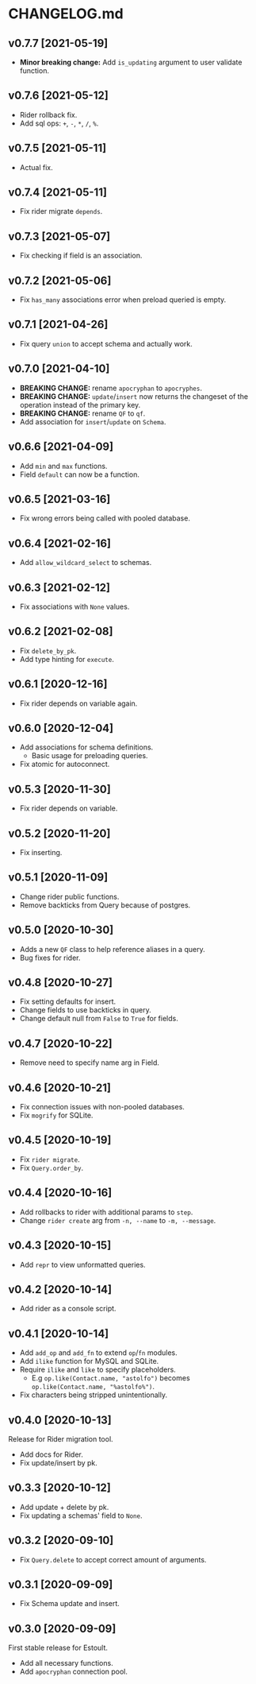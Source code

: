 # CHANGELOG.md

## v0.7.7 [2021-05-19]

- **Minor breaking change:** Add `is_updating` argument to user validate function.

## v0.7.6 [2021-05-12]

- Rider rollback fix.
- Add sql ops: `+`, `-`, `*`, `/`, `%`.

## v0.7.5 [2021-05-11]

- Actual fix.

## v0.7.4 [2021-05-11]

- Fix rider migrate `depends`.

## v0.7.3 [2021-05-07]

- Fix checking if field is an association.

## v0.7.2 [2021-05-06]

- Fix `has_many` associations error when preload queried is empty.

## v0.7.1 [2021-04-26]

- Fix query `union` to accept schema and actually work.

## v0.7.0 [2021-04-10]

- **BREAKING CHANGE:** rename `apocryphan` to `apocryphes`.
- **BREAKING CHANGE:** `update`/`insert` now returns the changeset of the operation instead of the primary key.
- **BREAKING CHANGE:** rename `QF` to `qf`.
- Add association for `insert`/`update` on `Schema`.

## v0.6.6 [2021-04-09]

- Add `min` and `max` functions.
- Field `default` can now be a function.

## v0.6.5 [2021-03-16]

- Fix wrong errors being called with pooled database.

## v0.6.4 [2021-02-16]

- Add `allow_wildcard_select` to schemas.

## v0.6.3 [2021-02-12]

- Fix associations with `None` values.

## v0.6.2 [2021-02-08]

- Fix `delete_by_pk`.
- Add type hinting for `execute`.

## v0.6.1 [2020-12-16]

- Fix rider depends on variable again.

## v0.6.0 [2020-12-04]

- Add associations for schema definitions.
  - Basic usage for preloading queries.
- Fix atomic for autoconnect.

## v0.5.3 [2020-11-30]

- Fix rider depends on variable.

## v0.5.2 [2020-11-20]

- Fix inserting.

## v0.5.1 [2020-11-09]

- Change rider public functions.
- Remove backticks from Query because of postgres.

## v0.5.0 [2020-10-30]

- Adds a new `QF` class to help reference aliases in a query.
- Bug fixes for rider.

## v0.4.8 [2020-10-27]

- Fix setting defaults for insert.
- Change fields to use backticks in query.
- Change default null from `False` to `True` for fields.

## v0.4.7 [2020-10-22]

- Remove need to specify name arg in Field.

## v0.4.6 [2020-10-21]

- Fix connection issues with non-pooled databases.
- Fix `mogrify` for SQLite.

## v0.4.5 [2020-10-19]

- Fix `rider migrate`.
- Fix `Query.order_by`.

## v0.4.4 [2020-10-16]

- Add rollbacks to rider with additional params to `step`.
- Change `rider create` arg from `-n, --name` to `-m, --message`.

## v0.4.3 [2020-10-15]

- Add `repr` to view unformatted queries.

## v0.4.2 [2020-10-14]

- Add rider as a console script.

## v0.4.1 [2020-10-14]

- Add `add_op` and `add_fn` to extend `op`/`fn` modules.
- Add `ilike` function for MySQL and SQLite.
- Require `ilike` and `like` to specify placeholders.
  - E.g `op.like(Contact.name, "astolfo")` becomes `op.like(Contact.name, "%astolfo%")`.
- Fix characters being stripped unintentionally.

## v0.4.0 [2020-10-13]

Release for Rider migration tool.

- Add docs for Rider.
- Fix update/insert by pk.

## v0.3.3 [2020-10-12]

- Add update + delete by pk.
- Fix updating a schemas' field to `None`.

## v0.3.2 [2020-09-10]

- Fix `Query.delete` to accept correct amount of arguments.

## v0.3.1 [2020-09-09]

- Fix Schema update and insert.

## v0.3.0 [2020-09-09]

First stable release for Estoult.

- Add all necessary functions.
- Add `apocryphan` connection pool.
